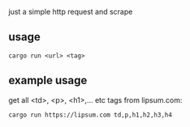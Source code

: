 just a simple http request and scrape

## usage
`cargo run <url> <tag>`

## example usage
get all \<td>, \<p>, \<h1>,... etc tags from lipsum.com:

`cargo run https://lipsum.com td,p,h1,h2,h3,h4`

